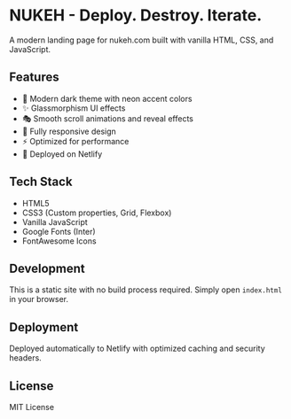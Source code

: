 # NUKEH - Deploy. Destroy. Iterate.

A modern landing page for nukeh.com built with vanilla HTML, CSS, and JavaScript.

## Features

- 🎨 Modern dark theme with neon accent colors
- ✨ Glassmorphism UI effects
- 🎭 Smooth scroll animations and reveal effects
- 📱 Fully responsive design
- ⚡ Optimized for performance
- 🚀 Deployed on Netlify

## Tech Stack

- HTML5
- CSS3 (Custom properties, Grid, Flexbox)
- Vanilla JavaScript
- Google Fonts (Inter)
- FontAwesome Icons

## Development

This is a static site with no build process required. Simply open `index.html` in your browser.

## Deployment

Deployed automatically to Netlify with optimized caching and security headers.

## License

MIT License
